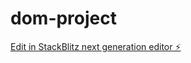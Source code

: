 # dom-project

[Edit in StackBlitz next generation editor ⚡️](https://stackblitz.com/~/github.com/AnshulParkar/dom-project)
